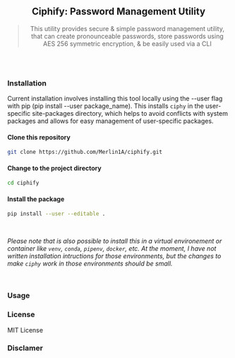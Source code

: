 <div align="center">
  
## Ciphify: Password Management Utility

> This utility provides secure & simple password management utility, that can create pronounceable passwords, store passwords using AES 256 symmetric encryption, & be easily used via a CLI



<div align="left">
<br>
<br>


### Installation

Current installation involves installing this tool locally using the --user flag with pip (pip install --user package_name). This installs `ciphy` in the user-specific site-packages directory, which helps to avoid conflicts with system packages and allows for easy management of user-specific packages.

#### Clone this repository
```bash
git clone https://github.com/Merlin1A/ciphify.git
```

#### Change to the project directory
```bash
cd ciphify
```

#### Install the package
```bash
pip install --user --editable .
```

<br>

*Please note that is also possible to install this in a virtual environement or container like `venv`, `conda`, `pipenv`, `docker`, etc. At the moment, I have not written installation intructions for those environments, but the changes to make `ciphy` work in those environments should be small.*  

<br>


### Usage

### License

MIT License

### Disclamer
